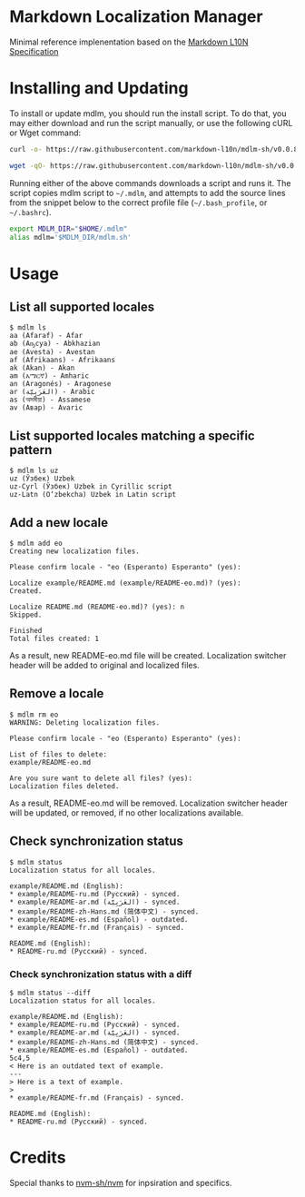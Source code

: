 # Markdown Localization Manager

Minimal reference implenentation based on the [Markdown L10N Specification](https://github.com/markdown-l10n/markdown-l10n-spec)

# Installing and Updating

To install or update mdlm, you should run the install script. To do that, you may either download and run the script manually, or use the following cURL or Wget command:
```sh
curl -o- https://raw.githubusercontent.com/markdown-l10n/mdlm-sh/v0.0.8/install.sh | bash
```
```sh
wget -qO- https://raw.githubusercontent.com/markdown-l10n/mdlm-sh/v0.0.8/install.sh | bash
```
Running either of the above commands downloads a script and runs it. The script copies mdlm script to `~/.mdlm`, and attempts to add the source lines from the snippet below to the correct profile file (`~/.bash_profile`, or `~/.bashrc`).

```sh
export MDLM_DIR="$HOME/.mdlm"
alias mdlm='$MDLM_DIR/mdlm.sh'
```

# Usage

## List all supported locales

```
$ mdlm ls
aa (Afaraf) - Afar
ab (Аҧсуа) - Abkhazian
ae (Avesta) - Avestan
af (Afrikaans) - Afrikaans
ak (Akan) - Akan
am (አማርኛ) - Amharic
an (Aragonés) - Aragonese
ar (العَرَبِيَّة) - Arabic
as (অসমীয়া) - Assamese
av (Авар) - Avaric
```

## List supported locales matching a specific pattern

```
$ mdlm ls uz
uz (Ўзбек) Uzbek
uz-Cyrl (Ўзбек) Uzbek in Cyrillic script
uz-Latn (O‘zbekcha) Uzbek in Latin script
```

## Add a new locale

```
$ mdlm add eo
Creating new localization files.

Please confirm locale - "eo (Esperanto) Esperanto" (yes): 

Localize example/README.md (example/README-eo.md)? (yes): 
Created.

Localize README.md (README-eo.md)? (yes): n
Skipped.

Finished
Total files created: 1
```

As a result, new README-eo.md file will be created. Localization switcher header will be added to original and localized files.

## Remove a locale

```
$ mdlm rm eo
WARNING: Deleting localization files.

Please confirm locale - "eo (Esperanto) Esperanto" (yes): 

List of files to delete:
example/README-eo.md

Are you sure want to delete all files? (yes): 
Localization files deleted.
```

As a result, README-eo.md will be removed. Localization switcher header will be updated, or removed, if no other localizations available.

## Check synchronization status

```
$ mdlm status
Localization status for all locales.

example/README.md (English):
* example/README-ru.md (Русский) - synced.
* example/README-ar.md (العَرَبِيَّة) - synced.
* example/README-zh-Hans.md (简体中文) - synced.
* example/README-es.md (Español) - outdated.
* example/README-fr.md (Français) - synced.

README.md (English):
* README-ru.md (Русский) - synced.
```

### Check synchronization status with a diff

```
$ mdlm status --diff
Localization status for all locales.

example/README.md (English):
* example/README-ru.md (Русский) - synced.
* example/README-ar.md (العَرَبِيَّة) - synced.
* example/README-zh-Hans.md (简体中文) - synced.
* example/README-es.md (Español) - outdated.
5c4,5
< Here is an outdated text of example.
---
> Here is a text of example.
> 
* example/README-fr.md (Français) - synced.

README.md (English):
* README-ru.md (Русский) - synced.
```

# Credits
Special thanks to [nvm-sh/nvm](https://github.com/nvm-sh/nvm) for inpsiration and specifics.